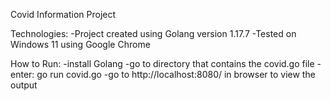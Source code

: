 Covid Information Project

Technologies:
-Project created using Golang version 1.17.7
-Tested on Windows 11 using Google Chrome

How to Run:
-install Golang
-go to directory that contains the covid.go file
-enter: go run covid.go
-go to http://localhost:8080/ in browser to view the output
